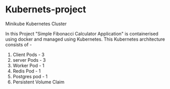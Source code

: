 # Kubernets-project
Minikube Kubernetes Cluster

In this Project "Simple Fibonacci Calculator Application" is containerised using docker and managed using Kubernetes. 
This Kubernetes architecture consists of - 
1. Client Pods - 3
2. server Pods - 3 
3. Worker Pod - 1 
4. Redis Pod - 1 
5. Postgres pod - 1   
6. Persistent Volume Claim
